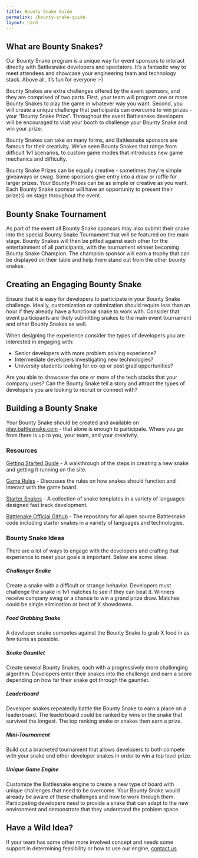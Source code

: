 ```yaml
---
title: Bounty Snake Guide
permalink: /bounty-snake-guide
layout: card
---
```


## What are Bounty Snakes?

Our Bounty Snake program is a unique way for event sponsors to interact directly with Battlesnake developers and spectators. It’s a fantastic way to meet attendees and showcase your engineering team and technology stack. Above all, it’s fun for everyone :-) 

Bounty Snakes are extra challenges offered by the event sponsors, and they are comprised of two parts. First, your team will program one or more Bounty Snakes to play the game in whatever way you want. Second, you will create a unique challenge that participants can overcome to win prizes - your “Bounty Snake Prize”. Throughout the event Battlesnake developers will be encouraged to visit your booth to challenge your Bounty Snake and win your prize.
 
Bounty Snakes can take on many forms, and Battlesnake sponsors are famous for their creativity. We’ve seen Bounty Snakes that range from difficult 1v1 scenarios, to custom game modes that introduces new game mechanics and difficulty.

Bounty Snake Prizes can be equally creative - sometimes they’re simple giveaways or swag. Some sponsors give entry into a draw or raffle for larger prizes. Your Bounty Prizes can be as simple or creative as you want. Each Bounty Snake sponsor will have an opportunity to present their prize(s) on stage throughout the event.

## Bounty Snake Tournament

As part of the event all Bounty Snake sponsors may also submit their snake into the special Bounty Snake Tournament that will be featured on the main stage. Bounty Snakes will then be pitted against each other for the entertainment of all participants, with the tournament winner becoming Bounty Snake Champion. The champion sponsor will earn a trophy that can be displayed on their table and help them stand out from the other bounty snakes.


## Creating an Engaging Bounty Snake

Ensure that it is easy for developers to participate in your Bounty Snake challenge. Ideally, customization or optimization should require less than an hour if they already have a functional snake to work with. Consider that event participants are likely submitting snakes to the main event tournament and other Bounty Snakes as well.

When designing the experience consider the types of developers you are interested in engaging with:
-   Senior developers with more problem solving experience?
-   Intermediate developers investigating new technologies?
-   University students looking for co-op or post grad opportunities?

Are you able to showcase the one or more of the tech stacks that your company uses? Can the Bounty Snake tell a story and attract the types of developers you are looking to recruit or connect with?

## Building a Bounty Snake

Your Bounty Snake should be created and available on [play.battlesnake.com](http://play.battlesnake.com/) - that alone is enough to participate. Where you go from there is up to you, your team, and your creativity.

### Resources

[Getting Started Guide]([https://docs.battlesnake.com/](https://docs.battlesnake.com/)) - A walkthrough of the steps in creating a new snake and getting it running on the site.

[Game Rules]([https://docs.battlesnake.com/rules](https://docs.battlesnake.com/rules)) - Discusses the rules on how snakes should function and interact with the game board.

[Starter Snakes]([https://docs.battlesnake.com/starter-snakes](https://docs.battlesnake.com/starter-snakes)) - A collection of snake templates in a variety of languages designed fast track development.

[Battlenake Official Github]([https://github.com/battlesnakeofficial](https://github.com/battlesnakeofficial)) - The repository for all open source Battlesnake code including starter snakes in a variety of languages and technologies.

### Bounty Snake Ideas

There are a lot of ways to engage with the developers and crafting that experience to meet your goals is important. Below are some ideas

##### _Challenger Snake_
Create a snake with a difficult or strange behavior. Developers must challenge the snake in 1v1 matches to see if they can beat it. Winners receive company swag or a chance to win a grand prize draw. Matches could be single elimination or best of X showdowns.

##### _Food Grabbing Snake_
A developer snake competes against the Bounty Snake to grab X food in as few turns as possible.

##### _Snake Gauntlet_
Create several Bounty Snakes, each with a progressively more challenging algorithm. Developers enter their snakes into the challenge and earn a score depending on how far their snake got through the gauntlet.

##### _Leaderboard_
Developer snakes repeatedly battle the Bounty Snake to earn a place on a leaderboard. The leaderboard could be ranked by wins or the snake that survived the longest. The top ranking snake or snakes then earn a prize.

##### _Mini-Tournament_
Build out a bracketed tournament that allows developers to both compete with your snake and other developer snakes in order to win a top level prize.

##### _Unique Game Engine_
Customize the Battlesnake engine to create a new type of board with unique challenges that need to be overcome. Your Bounty Snake would already be aware of these challenges and how to work through them. Participating developers need to provide a snake that can adapt to the new environment and demonstrate that they understand the problem space.

## Have a Wild Idea?
If your team has some other more involved concept and needs some support in determining feasibility or how to use our engine, [contact us](mailto:us@battlesnake.com)
